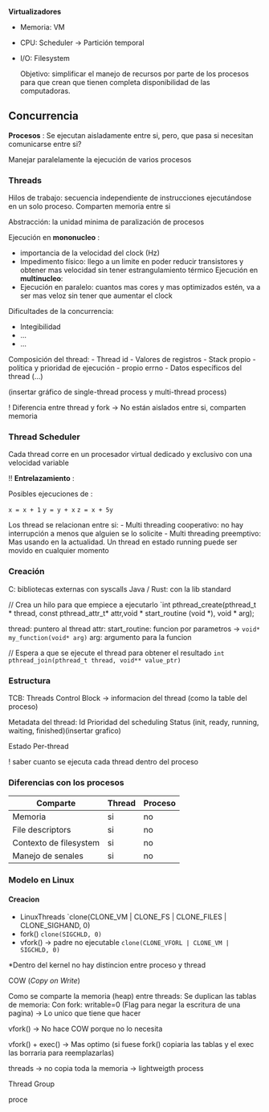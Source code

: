 **Virtualizadores**

- Memoria: VM
- CPU: Scheduler -> Partición temporal
- I/O: Filesystem 

	 Objetivo: simplificar el manejo de recursos por parte de los procesos para que crean que tienen completa disponibilidad de las computadoras.

## Concurrencia

**Procesos** : Se ejecutan aisladamente entre si, pero, que pasa si necesitan comunicarse entre si?

Manejar paralelamente la ejecución de varios procesos

### Threads

Hilos de trabajo: secuencia independiente de instrucciones ejecutándose en un solo proceso. Comparten memoria entre si

Abstracción: la unidad minima de paralización de procesos

Ejecución en **mononucleo** :
-   importancia de la velocidad del clock (Hz)
-  Impedimento físico: llego a un limite en poder reducir transistores y obtener mas velocidad sin tener estrangulamiento térmico
Ejecución en **multinucleo**:
-  Ejecución en paralelo: cuantos mas cores y mas optimizados estén, va a ser mas veloz sin tener que aumentar el clock


Dificultades de la concurrencia:
- Integibilidad
- ...
- ...

Composición del thread:
	-  Thread id
	-  Valores de registros
	- Stack propio
	- política y prioridad de ejecución
	- propio errno
	- Datos específicos del thread (...)

(insertar gráfico de single-thread process y multi-thread process)

! Diferencia entre thread y fork -> No están aislados entre si, comparten memoria

### Thread Scheduler

Cada thread corre en un procesador virtual dedicado y exclusivo con una velocidad variable

!! **Entrelazamiento** :

Posibles ejecuciones de :

`x = x + 1`
`y = y + x`
`z = x + 5y`

Los thread se relacionan entre si:
	- Multi threading cooperativo: no hay interrupción a menos que alguien se lo solicite
	- Multi threading  preemptivo: Mas usando en la actualidad. Un thread en estado running puede ser movido en cualquier momento 

### Creación

C: bibliotecas externas con syscalls
Java / Rust: con la lib standard

// Crea un hilo para que empiece a ejecutarlo
`int pthread_create(pthread_t * thread, const pthread_attr_t* attr,void * start_routine (void *), void * arg);

thread: puntero al thread
attr:
start_routine: funcion por parametros -> `void* my_function(void* arg)`
arg: argumento para la funcion

// Espera a que se ejecute el thread para obtener el resultado
`int pthread_join(pthread_t thread, void** value_ptr)`

### Estructura

TCB: Threads Control Block -> informacion del thread (como la table del proceso)

Metadata del thread:
	Id
	Prioridad del scheduling
	Status (init, ready, running, waiting, finished)(insertar grafico)
	
Estado Per-thread

! saber cuanto se ejecuta cada thread dentro del proceso

### Diferencias  con los procesos

| Comparte               | Thread | Proceso |
| ---------------------- | ------ | ------- |
| Memoria                | si     | no      |
| File descriptors       | si     | no      |
| Contexto de filesystem | si     | no      |
| Manejo de senales      | si     | no      |

### Modelo en Linux

#### Creacion

- LinuxThreads
	`clone(CLONE_VM | CLONE_FS | CLONE_FILES | CLONE_SIGHAND, 0)
- fork()
	`clone(SIGCHLD, 0)`
- vfork() -> padre no ejecutable
	`clone(CLONE_VFORL | CLONE_VM | SIGCHLD, 0)`

*Dentro del kernel no hay distincion entre proceso y thread

COW (_Copy on Write_)

Como se comparte la memoria (heap) entre threads: 
Se duplican las tablas de memoria:
	Con fork: writable=0 (Flag para negar la escritura de una pagina) -> Lo unico que tiene que hacer

vfork() -> No hace COW porque no lo necesita

vfork() + exec() -> Mas optimo (si fuese fork() copiaria las tablas y el exec las borraria para reemplazarlas)

threads -> no copia toda la memoria -> lightweigth process

Thread Group 

proce